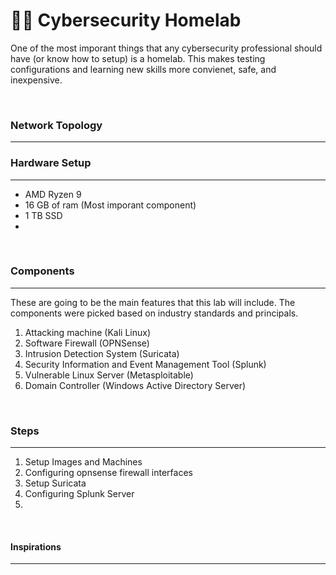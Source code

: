 # 🥼🧪 Cybersecurity Homelab

One of the most imporant things that any cybersecurity professional should have (or know how to setup) is a homelab. This makes testing configurations and learning new skills more convienet, safe, and inexpensive.

<br>

### Network Topology
---

### Hardware Setup
----
- AMD Ryzen 9
- 16 GB of ram (Most imporant component)
- 1 TB SSD
- 
<br>

### Components
---
These are going to be the main features that this lab will include. The components were picked based on industry standards and principals.

1. Attacking machine (Kali Linux)
2. Software Firewall (OPNSense)
3. Intrusion Detection System (Suricata)
4. Security Information and Event Management Tool (Splunk)
5. Vulnerable Linux Server (Metasploitable)
6. Domain Controller (Windows Active Directory Server)
<br>

### Steps
---
1. Setup Images and Machines
2. Configuring opnsense firewall interfaces
3. Setup Suricata
4. Configuring Splunk Server
5. 
<br>

#### Inspirations
---


